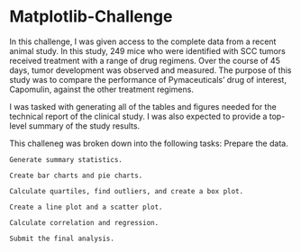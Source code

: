 # Matplotlib-Challenge
In this challenge, I was given access to the complete data from a recent animal study. In this study, 249 mice who were identified with SCC tumors received treatment with a range of drug regimens. Over the course of 45 days, tumor development was observed and measured. The purpose of this study was to compare the performance of Pymaceuticals’ drug of interest, Capomulin, against the other treatment regimens.

I was tasked with generating all of the tables and figures needed for the technical report of the clinical study. I was also expected to provide a top-level summary of the study results.

This challeneg was broken down into the following tasks:
    Prepare the data.

    Generate summary statistics.

    Create bar charts and pie charts.

    Calculate quartiles, find outliers, and create a box plot.

    Create a line plot and a scatter plot.

    Calculate correlation and regression.

    Submit the final analysis.
